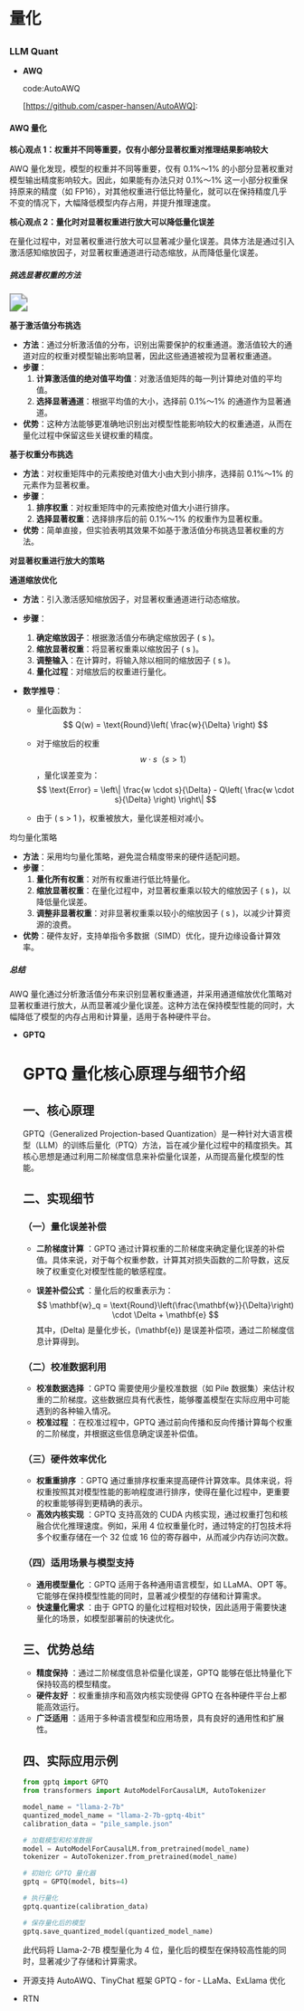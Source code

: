 # 量化

## 





### LLM Quant

- **AWQ**

  code:AutoAWQ

  [https://github.com/casper-hansen/AutoAWQ]: 

#### AWQ 量化

**核心观点 1：权重并不同等重要，仅有小部分显著权重对推理结果影响较大**

AWQ 量化发现，模型的权重并不同等重要，仅有 0.1%～1% 的小部分显著权重对模型输出精度影响较大。因此，如果能有办法只对 0.1%～1% 这一小部分权重保持原来的精度（如 FP16），对其他权重进行低比特量化，就可以在保持精度几乎不变的情况下，大幅降低模型内存占用，并提升推理速度。

**核心观点 2：量化时对显著权重进行放大可以降低量化误差**

在量化过程中，对显著权重进行放大可以显著减少量化误差。具体方法是通过引入激活感知缩放因子，对显著权重通道进行动态缩放，从而降低量化误差。

##### 挑选显著权重的方法

<img src="/home/user/awq.png" style="zoom:200%;" />

**基于激活值分布挑选**

- **方法**：通过分析激活值的分布，识别出需要保护的权重通道。激活值较大的通道对应的权重对模型输出影响显著，因此这些通道被视为显著权重通道。
- **步骤**：
  1. **计算激活值的绝对值平均值**：对激活值矩阵的每一列计算绝对值的平均值。
  2. **选择显著通道**：根据平均值的大小，选择前 0.1%～1% 的通道作为显著通道。
- **优势**：这种方法能够更准确地识别出对模型性能影响较大的权重通道，从而在量化过程中保留这些关键权重的精度。

**基于权重分布挑选**

- **方法**：对权重矩阵中的元素按绝对值大小由大到小排序，选择前 0.1%～1% 的元素作为显著权重。
- **步骤**：
  1. **排序权重**：对权重矩阵中的元素按绝对值大小进行排序。
  2. **选择显著权重**：选择排序后的前 0.1%～1% 的权重作为显著权重。
- **优势**：简单直接，但实验表明其效果不如基于激活值分布挑选显著权重的方法。

**对显著权重进行放大的策略**

**通道缩放优化**

- **方法**：引入激活感知缩放因子，对显著权重通道进行动态缩放。
- **步骤**：
  
  1. **确定缩放因子**：根据激活值分布确定缩放因子 \( s \)。
  2. **缩放显著权重**：将显著权重乘以缩放因子 \( s \)。
  3. **调整输入**：在计算时，将输入除以相同的缩放因子 \( s \)。
  4. **量化过程**：对缩放后的权重进行量化。
- **数学推导**：
  - 量化函数为：
    $$
    Q(w) = \text{Round}\left( \frac{w}{\Delta} \right)
    $$
    
    
  - 对于缩放后的权重 
    $$
     w \cdot s （ s > 1 ）
    $$
    ，量化误差变为：
    $$
    \text{Error} = \left\| \frac{w \cdot s}{\Delta} - Q\left( \frac{w \cdot s}{\Delta} \right) \right\|
    $$
    
    
  - 由于 \( s > 1 \)，权重被放大，量化误差相对减小。

均匀量化策略

- **方法**：采用均匀量化策略，避免混合精度带来的硬件适配问题。
- **步骤**：
  1. **量化所有权重**：对所有权重进行低比特量化。
  2. **缩放显著权重**：在量化过程中，对显著权重乘以较大的缩放因子 \( s \)，以降低量化误差。
  3. **调整非显著权重**：对非显著权重乘以较小的缩放因子 \( s \)，以减少计算资源的浪费。
- **优势**：硬件友好，支持单指令多数据（SIMD）优化，提升边缘设备计算效率。

##### 总结
AWQ 量化通过分析激活值分布来识别显著权重通道，并采用通道缩放优化策略对显著权重进行放大，从而显著减少量化误差。这种方法在保持模型性能的同时，大幅降低了模型的内存占用和计算量，适用于各种硬件平台。

- **GPTQ**

  # GPTQ 量化核心原理与细节介绍

  ## 一、核心原理

  GPTQ（Generalized Projection-based Quantization）是一种针对大语言模型（LLM）的训练后量化（PTQ）方法，旨在减少量化过程中的精度损失。其核心思想是通过利用二阶梯度信息来补偿量化误差，从而提高量化模型的性能。

  ## 二、实现细节

  ### （一）量化误差补偿

    * **二阶梯度计算** ：GPTQ 通过计算权重的二阶梯度来确定量化误差的补偿值。具体来说，对于每个权重参数，计算其对损失函数的二阶导数，这反映了权重变化对模型性能的敏感程度。

    * **误差补偿公式** ：量化后的权重表示为：
      $$
      \mathbf{w}_q = \text{Round}\left(\frac{\mathbf{w}}{\Delta}\right) \cdot \Delta + \mathbf{e}
      $$
      其中，\(Delta\) 是量化步长，\(\mathbf{e}\) 是误差补偿项，通过二阶梯度信息计算得到。

  ### （二）校准数据利用

    * **校准数据选择** ：GPTQ 需要使用少量校准数据（如 Pile 数据集）来估计权重的二阶梯度。这些数据应具有代表性，能够覆盖模型在实际应用中可能遇到的各种输入情况。
    * **校准过程** ：在校准过程中，GPTQ 通过前向传播和反向传播计算每个权重的二阶梯度，并根据这些信息确定误差补偿值。

  ### （三）硬件效率优化

    * **权重重排序** ：GPTQ 通过重排序权重来提高硬件计算效率。具体来说，将权重按照其对模型性能的影响程度进行排序，使得在量化过程中，更重要的权重能够得到更精确的表示。
    * **高效内核实现** ：GPTQ 支持高效的 CUDA 内核实现，通过权重打包和核融合优化推理速度。例如，采用 4 位权重量化时，通过特定的打包技术将多个权重存储在一个 32 位或 16 位的寄存器中，从而减少内存访问次数。

  ### （四）适用场景与模型支持

    * **通用模型量化** ：GPTQ 适用于各种通用语言模型，如 LLaMA、OPT 等。它能够在保持模型性能的同时，显著减少模型的存储和计算需求。
    * **快速量化需求** ：由于 GPTQ 的量化过程相对较快，因此适用于需要快速量化的场景，如模型部署前的快速优化。

  ## 三、优势总结

    * **精度保持** ：通过二阶梯度信息补偿量化误差，GPTQ 能够在低比特量化下保持较高的模型精度。
    * **硬件友好** ：权重重排序和高效内核实现使得 GPTQ 在各种硬件平台上都能高效运行。
    * **广泛适用** ：适用于多种语言模型和应用场景，具有良好的通用性和扩展性。

  ## 四、实际应用示例

  ```python
  from gptq import GPTQ
  from transformers import AutoModelForCausalLM, AutoTokenizer
  
  model_name = "llama-2-7b"
  quantized_model_name = "llama-2-7b-gptq-4bit"
  calibration_data = "pile_sample.json"
  
  # 加载模型和校准数据
  model = AutoModelForCausalLM.from_pretrained(model_name)
  tokenizer = AutoTokenizer.from_pretrained(model_name)
  
  # 初始化 GPTQ 量化器
  gptq = GPTQ(model, bits=4)
  
  # 执行量化
  gptq.quantize(calibration_data)
  
  # 保存量化后的模型
  gptq.save_quantized_model(quantized_model_name)
  ```

  此代码将 Llama-2-7B 模型量化为 4 位，量化后的模型在保持较高性能的同时，显著减少了存储和计算需求。

- 开源支持	AutoAWQ、TinyChat 框架	GPTQ - for - LLaMa、ExLlama 优化

- RTN
